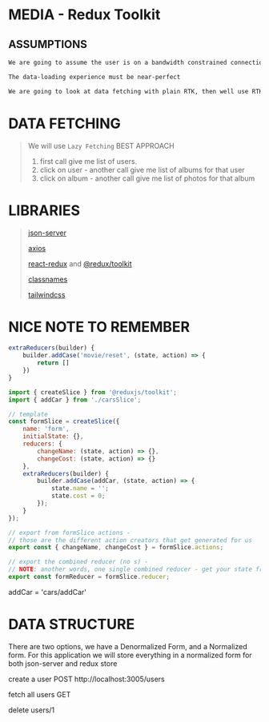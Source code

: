 # MEDIA - Redux Toolkit

## ASSUMPTIONS

```bash
We are going to assume the user is on a bandwidth constrained connection
```

```bash
The data-loading experience must be near-perfect
```

```bash
We are going to look at data fetching with plain RTK, then well use RTK Query
```

# DATA FETCHING

> We will use `Lazy Fetching` BEST APPROACH
>
> 1. first call give me list of users.
> 2. click on user - another call give me list of albums for that user
> 3. click on album - another call give me list of photos for that album

# LIBRARIES

> [json-server](https://www.npmjs.com/package/json-server)
>
> [axios](https://www.npmjs.com/package/axios)
>
> [react-redux](https://www.npmjs.com/package/react-redux) and [@redux/toolkit](https://www.npmjs.com/package/@reduxjs/toolkit)
>
> [classnames](https://www.npmjs.com/package/classnames)
>
> [tailwindcss](https://tailwindcss.com/docs/guides/create-react-app)

# NICE NOTE TO REMEMBER

```javascript
extraReducers(builder) {
    builder.addCase('movie/reset', (state, action) => {
        return []
    })
}
```

```javascript
import { createSlice } from '@reduxjs/toolkit';
import { addCar } from './carsSlice';

// template
const formSlice = createSlice({
    name: 'form',
    initialState: {},
    reducers: {
        changeName: (state, action) => {},
        changeCost: (state, action) => {}
    },
    extraReducers(builder) {
        builder.addCase(addCar, (state, action) => {
            state.name = '';
            state.cost = 0;
        });
    }
});

// export from formSlice actions -
// those are the different action creators that get generated for us
export const { changeName, changeCost } = formSlice.actions;

// export the combined reducer (no s) -
// NOTE: another words, one single combined reducer - get your state from this
export const formReducer = formSlice.reducer;
```

addCar = 'cars/addCar'

# DATA STRUCTURE

There are two options, we have a Denormalized Form, and a Normalized form. For this application we will store everything in a normalized form for both json-server and redux store

create a user POST http://localhost:3005/users

fetch all users GET

delete users/1

